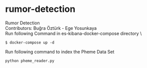 # rumor-detection
Rumor Detection \
Contributors: Buğra Öztürk - Ege Yosunkaya \
Run following Command in es-kibana-docker-compose directory \
~~~~
$ docker-compose up -d
~~~~
Run following command to index the Pheme Data Set
~~~~
python pheme_reader.py
~~~~

